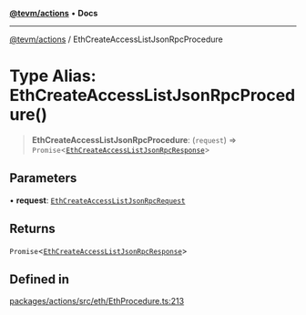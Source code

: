 [**@tevm/actions**](../README.md) • **Docs**

***

[@tevm/actions](../globals.md) / EthCreateAccessListJsonRpcProcedure

# Type Alias: EthCreateAccessListJsonRpcProcedure()

> **EthCreateAccessListJsonRpcProcedure**: (`request`) => `Promise`\<[`EthCreateAccessListJsonRpcResponse`](EthCreateAccessListJsonRpcResponse.md)\>

## Parameters

• **request**: [`EthCreateAccessListJsonRpcRequest`](EthCreateAccessListJsonRpcRequest.md)

## Returns

`Promise`\<[`EthCreateAccessListJsonRpcResponse`](EthCreateAccessListJsonRpcResponse.md)\>

## Defined in

[packages/actions/src/eth/EthProcedure.ts:213](https://github.com/evmts/tevm-monorepo/blob/main/packages/actions/src/eth/EthProcedure.ts#L213)
